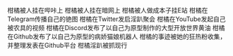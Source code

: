 柑橘被人挂在哔咔上
柑橘被人挂在暗网上
柑橘被人做成本子挂E站
柑橘在Telegram传播自己的铯图
柑橘在Twitter发启淫趴聚会
柑橘在YouTube发起自己被农具的视频
柑橘在Discord发布了以自己为原型制作的大型开放世界黄油
柑橘在Github发布了以自己为原型的病娇猫娘机器人
柑橘的事迹被她的狂热粉收集，并整理发表在Github平台
柑橘淫趴被抓现行
